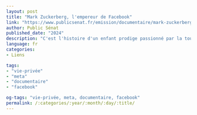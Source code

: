 ```yaml
---
layout: post
title: "Mark Zuckerberg, l'empereur de Facebook"
link: "https://www.publicsenat.fr/emission/documentaire/mark-zuckerberg-lempereur-de-facebook-e0"
author: Public Sénat
published_date: "2024"
description: "C'est l'histoire d'un enfant prodige passionné par la toute-puissance du code et qui revendique une mission : connecter les individus du monde entier. Un rêve qui s'inscrit dans les grands récits des pionniers de la Silicon Valley. Mais derrière cette vocation optimiste et idéaliste, qui est réellement Mark Zuckerberg ? Quelle a été sa stratégie po ur se maintenir au pouvoir ? Son ambivalence est au coeur de ce documentaire. Nous découvrons les folles ambitions d'un homme pressé et autoritaire, fasciné par l'Empire romain et par Bill Gates. Devenu milliardaire à 23 ans, il a colonisé, avec Facebook, la moitié de la planète. Il dit se battre pour la liberté d'expression, mais sa fortune repose sur le capitalisme de surveillance. Nombreux y ont cru, mais tous ont déchanté. Si Barack Obama ou Hillary Clinton ont vu en lui un allié des démocrates, l'élection de Donald Trump, le Brexit, l'affaire Cambridge Analytica, la prolifération des fake-news et des propos extrémistes ou encore l'assaut du Capitole révèlent les dérives de la plateforme. Zuckerberg aurait-il perdu le contrôle de sa machine ? Il est devenu l'homme à abattre. Empêtré dans les scandales, il s'excuse, mais s'entête. Aujourd'hui, il nous promet d'atteindre une nouvelle frontière : le métavers. Une fuite en avant dans le monde virtuel ? Grâce aux archives et aux témoignages de ceux qui ont suivi son parcours hors-norme, de la côte Est à la côte Ouest des Etats-Unis, jusqu'en Europe, ce documentaire retrace son destin fulgurant dans la tourmente des événements de l'Histoire de ces vingt dernières années."
language: fr
categories:
- Liens

tags:
- "vie-privée"
- "meta"
- "documentaire"
- "facebook"

og-tags: "vie-privée, meta, documentaire, facebook"
permalink: /:categories/:year/:month/:day/:title/
---
```

